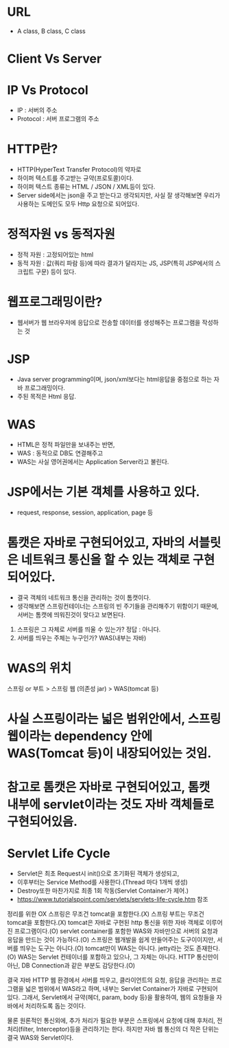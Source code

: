 # URL
 * A class, B class, C class
# Client Vs Server

# IP Vs Protocol
 * IP : 서버의 주소
 * Protocol : 서버 프로그램의 주소

# HTTP란?
 * HTTP(HyperText Transfer Protocol)의 약자로
 * 하이퍼 텍스트를 주고받는 규약(프로토콜)이다.
 * 하이퍼 텍스트 종류는 HTML / JSON / XML등이 있다.
 * Server side에서는 json을 주고 받는다고 생각되지만, 사실 잘 생각해보면 우리가 사용하는 도메인도 모두 Http 요청으로 되어있다.

# 정적자원 vs 동적자원
 * 정적 자원 : 고정되어있는 html
 * 동적 자원 : 값(쿼리 파람 등)에 따라 결과가 달라지는 JS, JSP(특히 JSP에서의 스크립트 구문) 등이 있다.

# 웹프로그래밍이란?
 * 웹서버가 웹 브라우저에 응답으로 전송할 데이터를 생성해주는 프로그램을 작성하는 것

# JSP
 * Java server programming이며, json/xml보다는 html응답을 중점으로 하는 자바 프로그래밍이다.
 * 주된 목적은 Html 응답.

# WAS
 * HTML은 정적 파일만을 보내주는 반면, 
 * WAS : 동적으로 DB도 연결해주고
 * WAS는 사실 영어권에서는 Application Server라고 불린다.

# JSP에서는 기본 객체를 사용하고 있다.
  * request, response, session, application, page 등


# 톰캣은 자바로 구현되어있고, 자바의 서블릿은 네트워크 통신을 할 수 있는 객체로 구현되어있다.
 * 결국 객체의 네트워크 통신을 관리하는 것이 톰캣이다.
 * 생각해보면 스프링컨테이너는 스프링의 빈 주기들을 관리해주기 위함이기 때문에, 서버는 톰캣에 띄워진것이 맞다고 보면된다.


1. 스프링은 그 자체로 서버를 띄울 수 있는가? 정답 : 아니다.
2. 서버를 띄우는 주체는 누구인가? WAS(내부는 자바)

# WAS의 위치
스프링 or 부트 > 스프링 웹 (의존성 jar) > WAS(tomcat 등)

# 사실 스프링이라는 넓은 범위안에서, 스프링 웹이라는 dependency 안에 WAS(Tomcat 등)이 내장되어있는 것임.

# 참고로 톰캣은 자바로 구현되어있고, 톰캣 내부에 servlet이라는 것도 자바 객체들로 구현되어있음.

# Servlet Life Cycle
 * Servlet은 최초 Request시 init()으로 초기화된 객체가 생성되고,
 * 이후부터는 Service Method를 사용한다.(Thread 마다 1개씩 생성)
 * Destroy또한 마찬가지로 최종 1회 작동(Servlet Container가 제어.)
 * https://www.tutorialspoint.com/servlets/servlets-life-cycle.htm 참조

정리를 위한 OX
스프링은 무조건 tomcat을 포함한다.(X)
스프링 부트는 무조건 tomcat을 포함한다.(X)
tomcat은 자바로 구현된 http 통신을 위한 자바 객체로 이루어진 프로그램이다.(O)
servlet container를 포함한 WAS와 자바만으로 서버의 요청과 응답을 만드는 것이 가능하다.(O)
스프링은 웹개발을 쉽게 만들어주는 도구이이지만, 서버를 띄우는 도구는 아니다.(O)
tomcat만이 WAS는 아니다. jetty라는 것도 존재한다.(O)
WAS는 Servlet 컨테이너를 포함하고 있으나, 그 자체는 아니다.  HTTP 통신만이 아닌, DB Connection과 같은 부분도 감당한다.(O)

결국 자바 HTTP 웹 환경에서 서버를 띄우고, 클라이언트의 요청, 응답을 관리하는 프로그램을 넓은 범위에서 WAS라고 하며, 내부는 Servlet Container가 자바로 구현되어있다.
그래서, Servlet에서 규약(헤더, param, body 등)을 활용하여, 웹의 요청들을 자바에서 처리하도록 돕는 것이다.

물론 원론적인 통신외에, 추가 처리가 필요한 부분은 스프링에서 요청에 대해 후처리, 전처리(filter, Interceptor)등을 관리하기는 한다.
하지만 자바 웹 통신의 더 작은 단위는 결국 WAS와 Servlet이다.
